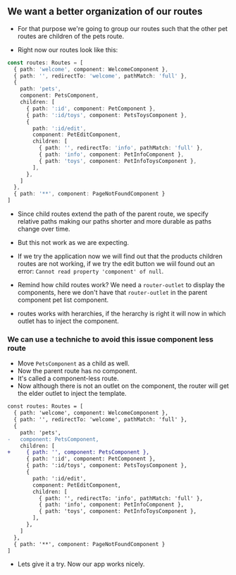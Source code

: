 ## We want a better organization of our routes

* For that purpose we're going to group our routes such that the other pet routes are children of the pets route.

* Right now our routes look like this:

```typescript
const routes: Routes = [
  { path: 'welcome', component: WelcomeComponent },
  { path: '', redirectTo: 'welcome', pathMatch: 'full' },
  {
    path: 'pets',
    component: PetsComponent,
    children: [
      { path: ':id', component: PetComponent },
      { path: ':id/toys', component: PetsToysComponent },
      {
        path: ':id/edit',
        component: PetEditComponent,
        children: [
          { path: '', redirectTo: 'info', pathMatch: 'full' },
          { path: 'info', component: PetInfoComponent },
          { path: 'toys', component: PetInfoToysComponent },
        ],
      },
    ]
  },
  { path: '**', component: PageNotFoundComponent }
]

```
* Since child routes extend the path of the parent route, we specify relative paths making our paths shorter and more durable as paths change over time.

* But this not work as we are expecting.

* If we try the application now we will find out that the products children routes are not working, if we try the edit button we wiil found out an error: `Cannot read property 'component' of null`.

* Remind how child routes work? We need a `router-outlet` to display the components, here we don't have that `router-outlet` in the parent component pet list component.

* routes works with herarchies, if the herarchy is right it will now in which outlet has to inject the component.

### We can use a techniche to avoid this issue component less route

* Move `PetsComponent` as a child as well.
* Now the parent route has no component.
* It's called a component-less route.
* Now although there is not an outlet on the component, the router will get the elder outlet to inject the template. 

```diff app-routing.module.ts
const routes: Routes = [
  { path: 'welcome', component: WelcomeComponent },
  { path: '', redirectTo: 'welcome', pathMatch: 'full' },
  {
    path: 'pets',
-   component: PetsComponent,
    children: [
+     { path: '', component: PetsComponent },
      { path: ':id', component: PetComponent },
      { path: ':id/toys', component: PetsToysComponent },
      {
        path: ':id/edit',
        component: PetEditComponent,
        children: [
          { path: '', redirectTo: 'info', pathMatch: 'full' },
          { path: 'info', component: PetInfoComponent },
          { path: 'toys', component: PetInfoToysComponent },
        ],
      },
    ]
  },
  { path: '**', component: PageNotFoundComponent }
]
```
* Lets give it a try. Now our app works nicely.
